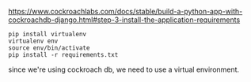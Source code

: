 https://www.cockroachlabs.com/docs/stable/build-a-python-app-with-cockroachdb-django.html#step-3-install-the-application-requirements

```
pip install virtualenv
virtualenv env
source env/bin/activate
pip install -r requirements.txt
```
since we're using cockroach db, we need to use a virtual environment. 